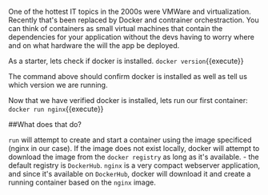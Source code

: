 One of the hottest IT topics in the 2000s were VMWare and virtualization. 
Recently that's been replaced by Docker and contrainer orchestraction. 
You can think of containers as small virtual machines that contain the dependencies for your application without the devs having to worry where and on what hardware the will the app be deployed.

As a starter, lets check if docker is installed.
`docker version`{{execute}}

The command above should confirm docker is installed as well as tell us which version we are running.



Now that we have verified docker is installed, lets run our first container:
`docker run nginx`{{execute}}


##What does that do?

`run` will attempt to create and start a container using the image specificed (nginx in our case). If the image does
not exist locally, docker will attempt to download the image from the `docker registry` as long as it's available. - the default registry is `DockerHub`.
`nginx` is a very compact webserver application, and since it's available on `DockerHub`, docker will download it and create a running container based on the `nginx` image.
